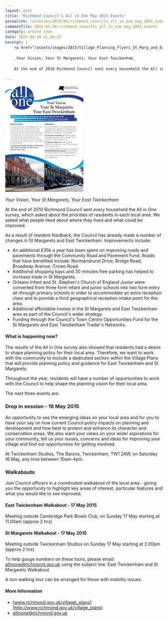 ```yaml
---
layout: post
title: "Richmond Council's All in One May 2015 Events"
permalink: /archives/2015/04/richmond_councils_all_in_one_may_2015_events.html
commentfile: 2015-04-30-richmond_councils_all_in_one_may_2015_events
category: around_town
date: 2015-04-30 21:26:22
excerpt: |
    <a href="/assets/images/2015/Village_Planning_Flyers_St_Marg_and_East_Twick_W..jpg" title="See larger version of - Village Planning Flyers St Marg and East Twick W."><img src="/assets/images/2015/Village_Planning_Flyers_St_Marg_and_East_Twick_W_thumb." width="150" height="202" alt="Village Planning Flyers St Marg and East Twick W." class="photo right" /></a>
    
    _Your Vision, Your St Margarets, Your East Twickenham_
    
    At the end of 2010 Richmond Council sent every household the All in One survey, which asked about the priorities of residents in each local area. We asked what people liked about  where they lived and what could be improved.

---
```


<a href="/assets/images/2015/Village_Planning_Flyers_St_Marg_and_East_Twick_W..jpg" title="See larger version of - Village Planning Flyers St Marg and East Twick W."><img src="/assets/images/2015/Village_Planning_Flyers_St_Marg_and_East_Twick_W_thumb." width="250" height="337" alt="Village Planning Flyers St Marg and East Twick W." class="photo right" /></a>

*Your Vision, Your St Margarets, Your East Twickenham*

At the end of 2010 Richmond Council sent every household the All in One survey, which asked about the priorities of residents in each local area. We asked what people liked about where they lived and what could be improved.

As a result of resident feedback, the Council has already made a number of changes in St Margarets and East Twickenham. Improvements include:

-   An additional £35k a year has been spent on improving roads and pavements through the Community Road and Pavement Fund. Roads that have benefited include: Normanshurst Drive, Bridge Road, Broadway Avenue, Crown Road.
-   Additional shopping bays and 30 minutes free parking has helped to increase trade in St Margarets.
-   Orleans Infant and St. Stephen's Church of England Junior were converted from three form infant and junior schools into two form entry all-through primary schools in order to accommodate an extra reception class and to provide a third geographical reception intake point for the area.
-   Additional affordable homes in the St Margarets and East Twickenham area as part of the Council's wider strategy.
-   Funding through the Council's Town Centre Opportunities Fund for the St Margarets and East Twickenham Trader's Networks.

#### What is happening now?

The results of the All in One survey also showed that residents had a desire to shape planning policy for their local area. Therefore, we want to work with the community to include a dedicated section within the Village Plans that will provide planning policy and guidance for East Twickenham and St Margarets.

Throughout the year, residents will have a number of opportunities to work with the Council to help shape the planning vision for their local area.

The next three events are:

### Drop in session - 16 May 2015

An opportunity to see the emerging ideas on your local area and for you to have your say on how current Council policy impacts on planning and development and how best to protect and enhance its character and conservation areas. We also want your views on your wider aspirations for your community, tell us your issues, concerns and ideas for improving your village and find out opportunities for getting involved.

At Twickenham Studios, The Barons, Twickenham, TW1 2AW, on Saturday 16 May, any time between 10am-4pm.

### Walkabouts

Join Council officers in a coordinated walkabout of the local area - giving you the opportunity to highlight key areas of interest, particular features and what you would like to see improved.

#### East Twickenham Walkabout - 17 May 2015

Meeting outside Cambridge Park Bowls Club, on Sunday 17 May starting at 11.00am (approx 2 hrs)

#### St Margarets Walkabout - 17 May 2015

Meeting outside Twickenham Studios on Sunday 17 May starting at 2.00pm (approx 2 hrs)

To help gauge numbers on these tours, please email: <allinone@richmond.gov.uk> using the subject line: East Twickenham and St Margarets Walkabout

A non walking tour can be arranged for those with mobility issues.

#### More Information

-   [www.richmond.gov.uk/village\_plans](http://www.richmond.gov.uk/village_plans)
-   <allinone@richmond.gov.uk>
